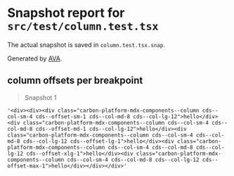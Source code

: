 # Snapshot report for `src/test/column.test.tsx`

The actual snapshot is saved in `column.test.tsx.snap`.

Generated by [AVA](https://avajs.dev).

## column offsets per breakpoint

> Snapshot 1

    '<div><div><div class="carbon-platform-mdx-components--column cds--col-sm-4 cds--offset-sm-1 cds--col-md-8 cds--col-lg-12">hello</div><div class="carbon-platform-mdx-components--column cds--col-sm-4 cds--col-md-8 cds--offset-md-1 cds--col-lg-12">hello</div><div class="carbon-platform-mdx-components--column cds--col-sm-4 cds--col-md-8 cds--col-lg-12 cds--offset-lg-1">hello</div><div class="carbon-platform-mdx-components--column cds--col-sm-4 cds--col-md-8 cds--col-lg-12 cds--offset-xlg-1">hello</div><div class="carbon-platform-mdx-components--column cds--col-sm-4 cds--col-md-8 cds--col-lg-12 cds--offset-max-1">hello</div></div></div>'
